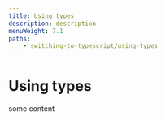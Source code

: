```yaml
---
title: Using types
description: description
menuWeight: 7.1
paths:
    - switching-to-typescript/using-types
---
```


# [](#using-types) Using types

some content
